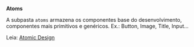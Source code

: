 **Atoms**

A subpasta `atoms` armazena os componentes base do desenvolvimento, componentes mais primitivos e genéricos. Ex.: Button, Image, Title, Input…

Leia: [Atomic Design](https://medium.com/pretux/atomic-design-o-que-%C3%A9-como-surgiu-e-sua-import%C3%A2ncia-para-a-cria%C3%A7%C3%A3o-do-design-system-e3ac7b5aca2c)